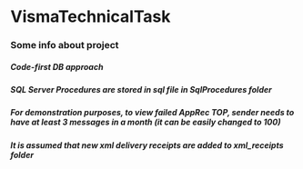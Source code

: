 # VismaTechnicalTask

### Some info about project
##### Code-first DB approach
##### SQL Server Procedures are stored in sql file in SqlProcedures folder
##### For demonstration purposes, to view failed AppRec TOP, sender needs to have at least 3 messages in a month (it can be easily changed to 100)
##### It is assumed that new xml delivery receipts are added to xml_receipts folder
